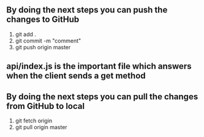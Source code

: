 ## By doing the next steps you can push the changes to GitHub

1. git add .
2. git commit -m "comment"
3. git push origin master

## api/index.js is the important file which answers when the client sends a get method

## By doing the next steps you can pull the changes from GitHub to local

1. git fetch origin
2. git pull origin master
